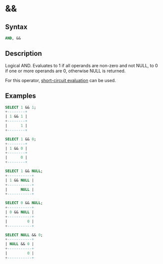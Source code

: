 # &amp;&amp;

## Syntax

```sql
AND, &&
```

## Description

Logical AND. Evaluates to 1 if all operands are non-zero and not NULL,
to 0 if one or more operands are 0, otherwise NULL is returned.

For this operator, [short-circuit evaluation](/kb/en/operator-precedence/#short-circuit-evaluation) can be used.

## Examples

```sql
SELECT 1 && 1;
+--------+
| 1 && 1 |
+--------+
|      1 |
+--------+

SELECT 1 && 0;
+--------+
| 1 && 0 |
+--------+
|      0 |
+--------+

SELECT 1 && NULL;
+-----------+
| 1 && NULL |
+-----------+
|      NULL |
+-----------+

SELECT 0 && NULL;
+-----------+
| 0 && NULL |
+-----------+
|         0 |
+-----------+

SELECT NULL && 0;
+-----------+
| NULL && 0 |
+-----------+
|         0 |
+-----------+
```
